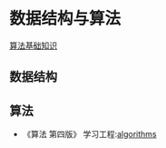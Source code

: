 # 数据结构与算法

[算法基础知识](/algorithm/algs_base.html)

## 数据结构

## 算法

* 《算法 第四版》 学习工程:[algorithms](https://github.com/wwllong/algorithms)